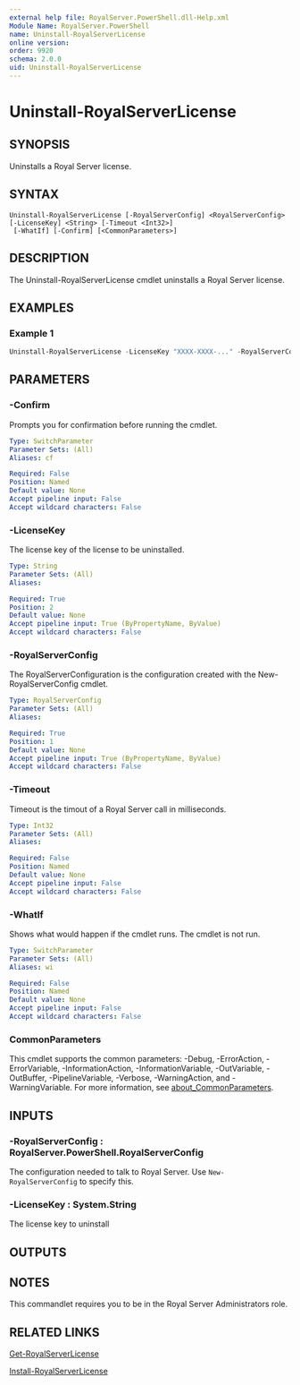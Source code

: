 ```yaml
---
external help file: RoyalServer.PowerShell.dll-Help.xml
Module Name: RoyalServer.PowerShell
name: Uninstall-RoyalServerLicense
online version:
order: 9920
schema: 2.0.0
uid: Uninstall-RoyalServerLicense
---
```


# Uninstall-RoyalServerLicense

## SYNOPSIS

Uninstalls a Royal Server license.

## SYNTAX

```
Uninstall-RoyalServerLicense [-RoyalServerConfig] <RoyalServerConfig> [-LicenseKey] <String> [-Timeout <Int32>]
 [-WhatIf] [-Confirm] [<CommonParameters>]
```

## DESCRIPTION

The Uninstall-RoyalServerLicense cmdlet uninstalls a Royal Server license.

## EXAMPLES

### Example 1

```powershell
Uninstall-RoyalServerLicense -LicenseKey "XXXX-XXXX-..." -RoyalServerConfiguration $config
```

## PARAMETERS

### -Confirm

Prompts you for confirmation before running the cmdlet.

```yaml
Type: SwitchParameter
Parameter Sets: (All)
Aliases: cf

Required: False
Position: Named
Default value: None
Accept pipeline input: False
Accept wildcard characters: False
```

### -LicenseKey

The license key of the license to be uninstalled.

```yaml
Type: String
Parameter Sets: (All)
Aliases:

Required: True
Position: 2
Default value: None
Accept pipeline input: True (ByPropertyName, ByValue)
Accept wildcard characters: False
```

### -RoyalServerConfig

The RoyalServerConfiguration is the configuration created with the New-RoyalServerConfig cmdlet.

```yaml
Type: RoyalServerConfig
Parameter Sets: (All)
Aliases:

Required: True
Position: 1
Default value: None
Accept pipeline input: True (ByPropertyName, ByValue)
Accept wildcard characters: False
```

### -Timeout

Timeout is the timout of a Royal Server call in milliseconds.

```yaml
Type: Int32
Parameter Sets: (All)
Aliases:

Required: False
Position: Named
Default value: None
Accept pipeline input: False
Accept wildcard characters: False
```

### -WhatIf

Shows what would happen if the cmdlet runs.
The cmdlet is not run.

```yaml
Type: SwitchParameter
Parameter Sets: (All)
Aliases: wi

Required: False
Position: Named
Default value: None
Accept pipeline input: False
Accept wildcard characters: False
```

### CommonParameters

This cmdlet supports the common parameters: -Debug, -ErrorAction, -ErrorVariable, -InformationAction, -InformationVariable, -OutVariable, -OutBuffer, -PipelineVariable, -Verbose, -WarningAction, and -WarningVariable. For more information, see [about_CommonParameters](http://go.microsoft.com/fwlink/?LinkID=113216).

## INPUTS

### -RoyalServerConfig : RoyalServer.PowerShell.RoyalServerConfig

The configuration needed to talk to Royal Server.
Use `New-RoyalServerConfig` to specify this.

### -LicenseKey : System.String

The license key to uninstall

## OUTPUTS

## NOTES

This commandlet requires you to be in the Royal Server Administrators role.

## RELATED LINKS

[Get-RoyalServerLicense](Get-RoyalServerLicense.md)

[Install-RoyalServerLicense](Install-RoyalServerLicense.md)
